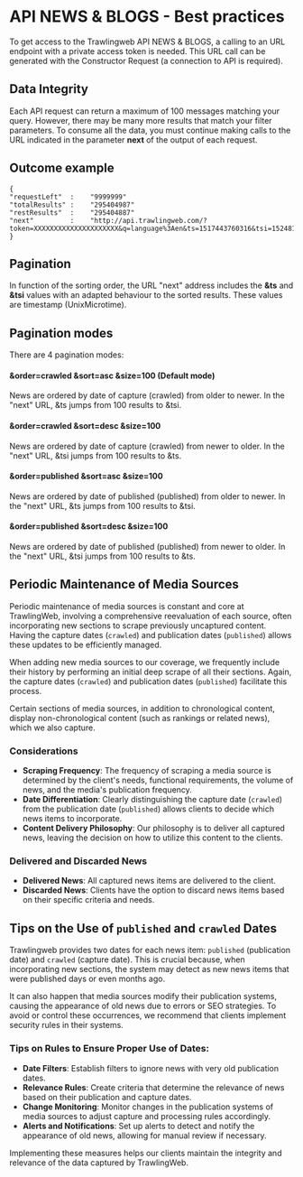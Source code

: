 # API NEWS & BLOGS - Best practices

To get access to the Trawlingweb API NEWS & BLOGS, a calling to an URL endpoint with a private access token is needed. This URL call can be generated with the Constructor Request (a connection to API is required).

## Data Integrity

Each API request can return a maximum of 100 messages matching your query. However, there may be many more results that match your filter parameters. To consume all the data, you must continue making calls to the URL indicated in the parameter **next** of the output of each request.

## Outcome example

```
{
"requestLeft"  :    "9999999"
"totalResults" : 	"295404987"
"restResults"  : 	"295404887"
"next"         :	"http://api.trawlingweb.com/?token=XXXXXXXXXXXXXXXXXXXXX&q=language%3Aen&ts=1517443760316&tsi=1524818189854"
}
```

## Pagination

In function of the sorting order, the URL "next" address includes the **&ts** and **&tsi** values with an adapted behaviour to the sorted results. These values are timestamp (UnixMicrotime).

## Pagination modes

There are 4 pagination modes:

#### &order=crawled &sort=asc &size=100 (Default mode)

News are ordered by date of capture (crawled) from older to newer. In the "next" URL, &ts jumps from 100 results to &tsi.

#### &order=crawled &sort=desc &size=100

News are ordered by date of capture (crawled) from newer to older. In the "next" URL, &tsi jumps from 100 results to &ts.

#### &order=published &sort=asc &size=100

News are ordered by date of published (published) from older to newer. In the "next" URL, &ts jumps from 100 results to &tsi.

#### &order=published &sort=desc &size=100

News are ordered by date of published (published) from newer to older. In the "next" URL, &tsi jumps from 100 results to &ts.


## Periodic Maintenance of Media Sources

Periodic maintenance of media sources is constant and core at TrawlingWeb, involving a comprehensive reevaluation of each source, often incorporating new sections to scrape previously uncaptured content. Having the capture dates (`crawled`) and publication dates (`published`) allows these updates to be efficiently managed.

When adding new media sources to our coverage, we frequently include their history by performing an initial deep scrape of all their sections. Again, the capture dates (`crawled`) and publication dates (`published`) facilitate this process.

Certain sections of media sources, in addition to chronological content, display non-chronological content (such as rankings or related news), which we also capture.

### Considerations

- **Scraping Frequency**: The frequency of scraping a media source is determined by the client's needs, functional requirements, the volume of news, and the media's publication frequency.
- **Date Differentiation**: Clearly distinguishing the capture date (`crawled`) from the publication date (`published`) allows clients to decide which news items to incorporate.
- **Content Delivery Philosophy**: Our philosophy is to deliver all captured news, leaving the decision on how to utilize this content to the clients.

### Delivered and Discarded News

- **Delivered News**: All captured news items are delivered to the client.
- **Discarded News**: Clients have the option to discard news items based on their specific criteria and needs.

## Tips on the Use of `published` and `crawled` Dates

Trawlingweb provides two dates for each news item: `published` (publication date) and `crawled` (capture date). This is crucial because, when incorporating new sections, the system may detect as new news items that were published days or even months ago.

It can also happen that media sources modify their publication systems, causing the appearance of old news due to errors or SEO strategies. To avoid or control these occurrences, we recommend that clients implement security rules in their systems.

### Tips on Rules to Ensure Proper Use of Dates:

- **Date Filters**: Establish filters to ignore news with very old publication dates.
- **Relevance Rules**: Create criteria that determine the relevance of news based on their publication and capture dates.
- **Change Monitoring**: Monitor changes in the publication systems of media sources to adjust capture and processing rules accordingly.
- **Alerts and Notifications**: Set up alerts to detect and notify the appearance of old news, allowing for manual review if necessary.

Implementing these measures helps our clients maintain the integrity and relevance of the data captured by TrawlingWeb.